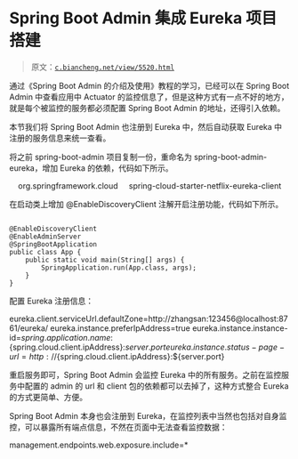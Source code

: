 # Spring Boot Admin 集成 Eureka 项目搭建

> 原文：[`c.biancheng.net/view/5520.html`](http://c.biancheng.net/view/5520.html)

通过《Spring Boot Admin 的介绍及使用》教程的学习，已经可以在 Spring Boot Admin 中查看应用中 Actuator 的监控信息了，但是这种方式有一点不好的地方，就是每个被监控的服务都必须配置 Spring Boot Admin 的地址，还得引入依赖。

本节我们将 Spring Boot Admin 也注册到 Eureka 中，然后自动获取 Eureka 中注册的服务信息来统一查看。

将之前 spring-boot-admin 项目复制一份，重命名为 spring-boot-admin-eureka，增加 Eureka 的依赖，代码如下所示。

<dependency>
    <groupId>org.springframework.cloud</groupId>
    <artifactId>spring-cloud-starter-netflix-eureka-client</artifactId>
</dependency>

在启动类上增加 @EnableDiscoveryClient 注解开启注册功能，代码如下所示。

```

@EnableDiscoveryClient
@EnableAdminServer
@SpringBootApplication
public class App {
    public static void main(String[] args) {
        SpringApplication.run(App.class, args);
    }
}
```

配置 Eureka 注册信息：

eureka.client.serviceUrl.defaultZone=http://zhangsan:123456@localhost:8761/eureka/
eureka.instance.preferIpAddress=true
eureka.instance.instance-id=${spring.application.name}:${spring.cloud.client.ipAddress}:${server.port}
eureka.instance.status-page-url=http://${spring.cloud.client.ipAddress}:${server.port}

重启服务即可，Spring Boot Admin 会监控 Eureka 中的所有服务。之前在监控服务中配置的 admin 的 url 和 client 包的依赖都可以去掉了，这种方式整合 Eureka 的方式更简单、方便。

Spring Boot Admin 本身也会注册到 Eureka，在监控列表中当然也包括对自身监控，可以暴露所有端点信息，不然在页面中无法查看监控数据：

management.endpoints.web.exposure.include=*
